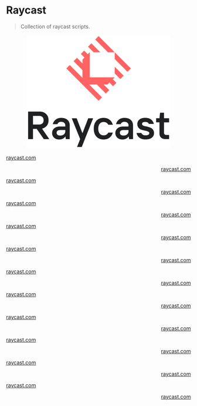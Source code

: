 # Raycast

> Collection of raycast scripts.

<p align="center">
  <img src="./images/raycast-logo.png" alt="Raycast logo" />
</p>

[raycast.com](https://raycast.com)

<p align="right"><a href="https://raycast.com">raycast.com</a></p>

[raycast.com](https://raycast.com)

<p align="right"><a href="https://raycast.com">raycast.com</a></p>

[raycast.com](https://raycast.com)

<p align="right"><a href="https://raycast.com">raycast.com</a></p>

[raycast.com](https://raycast.com)

<p align="right"><a href="https://raycast.com">raycast.com</a></p>

[raycast.com](https://raycast.com)

<p align="right"><a href="https://raycast.com">raycast.com</a></p>

[raycast.com](https://raycast.com)

<p align="right"><a href="https://raycast.com">raycast.com</a></p>

[raycast.com](https://raycast.com)

<p align="right"><a href="https://raycast.com">raycast.com</a></p>

[raycast.com](https://raycast.com)

<p align="right"><a href="https://raycast.com">raycast.com</a></p>

[raycast.com](https://raycast.com)

<p align="right"><a href="https://raycast.com">raycast.com</a></p>

[raycast.com](https://raycast.com)

<p align="right"><a href="https://raycast.com">raycast.com</a></p>

[raycast.com](https://raycast.com)

<p align="right"><a href="https://raycast.com">raycast.com</a></p>
